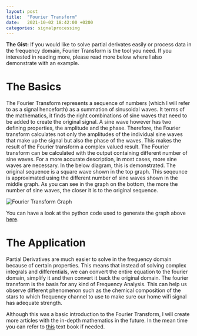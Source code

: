 ```yaml
---
layout: post
title:  "Fourier Transform"
date:   2021-10-02 18:42:00 +0200
categories: signalprocessing
---
```


**The Gist:** If you would like to solve partial derivates easily or process data in the frequency domain, Fourier Transform is the tool you need. If you interested in reading more, please read more below where I also demonstrate with an example.

# The Basics
The Fourier Transform represents a sequence of numbers (which I will refer to as a signal henceforth) as a summation of sinusoidal waves. It terms of the mathematics, it finds the right combinations of sine waves that need to be added to create the original signal. A sine wave however has two defining properties, the amplitude and the phase. Therefore, the Fourier transform calculates not only the amplitudes of the individual sine waves that make up the signal but also the phase of the waves. This makes the result of the Fourier transform a complex valued result. The Fourier transform can be calculated with the output containing different number of sine waves. For a more accurate description, in most cases, more sine waves are necessary. In the below diagram, this is demonstrated. The original sequence is a square wave shown in the top graph. This seqeunce is approximated using the different number of sine waves shown in the middle graph. As you can see in the graph on the bottom, the more the number of sine waves, the closer it is to the original sequence.

<img src="{{site.url}}/assets/images/fourier_transform.png" alt="Fourier Transform Graph">

You can have a look at the python code used to generate the graph above [here](https://github.com/MrKaranJ/MrKaranJ.github.io/blob/gh-pages/_code/fouriertransform.py).

# The Application
Partial Derivatives are much easier to solve in the frequency domain because of certain properties. This means that instead of solving complex integrals and differentials, we can convert the entire equation to the fourier domain, simplify it and then convert it back the original domain. The fourier transform is the basis for any kind of Frequency Analysis. This can help us observe different phenomenon such as the chemical composition of the stars to which frequency channel to use to make sure our home wifi signal has adequate strength.

Although this was a basic introduction to the Fourier Transform, I will create more articles with the in-depth mathematics in the future. In the mean time you can refer to [this](https://www.pearson.com/us/higher-education/product/Proakis-Digital-Signal-Processing-Principles-Algorithms-and-Applications-RENTAL-EDITION-5th-Edition/9780137348244.html) text book if needed.